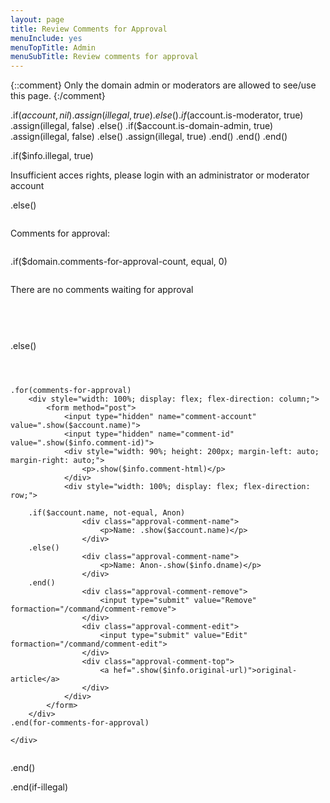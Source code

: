 ```yaml
---
layout: page
title: Review Comments for Approval
menuInclude: yes
menuTopTitle: Admin
menuSubTitle: Review comments for approval
---
```

{::comment}
Only the domain admin or moderators are allowed to see/use this page.
{:/comment}

.if($account, nil)
	.assign(illegal, true)
.else()
	.if($account.is-moderator, true)
		.assign(illegal, false)
	.else()
		.if($account.is-domain-admin, true)
			.assign(illegal, false)
		.else()
			.assign(illegal, true)
		.end()
	.end()
.end()

.if($info.illegal, true)
<div style="width: 100%;">
	<p>Insufficient acces rights, please login with an administrator or moderator account</p>
</div>

.else()
<div style="width: 100%; display: flex; flex-direction: column;">
	<div>
		<p>Comments for approval:</p>
	</div>
	
.if($domain.comments-for-approval-count, equal, 0)
	<div style="width: 100%;">
		<p>There are no comments waiting for approval</p><br>
	</div>

.else()
	<div style="width: 100%; display: flex; flex-direction: column;">

	.for(comments-for-approval)
		<div style="width: 100%; display: flex; flex-direction: column;">
			<form method="post">
				<input type="hidden" name="comment-account" value=".show($account.name)">
				<input type="hidden" name="comment-id" value=".show($info.comment-id)">
				<div style="width: 90%; height: 200px; margin-left: auto; margin-right: auto;">
					<p>.show($info.comment-html)</p>
	 			</div>
	 			<div style="width: 100%; display: flex; flex-direction: row;">

		.if($account.name, not-equal, Anon)
					<div class="approval-comment-name">
						<p>Name: .show($account.name)</p>
					</div>
		.else()
					<div class="approval-comment-name">
						<p>Name: Anon-.show($info.dname)</p>
					</div>
		.end()
					<div class="approval-comment-remove">
						<input type="submit" value="Remove" formaction="/command/comment-remove">
					</div>
					<div class="approval-comment-edit">
						<input type="submit" value="Edit"  formaction="/command/comment-edit">
					</div>
					<div class="approval-comment-top">
						<a hef=".show($info.original-url)">original-article</a>
			 		</div>
				</div>
			</form>
		</div>
	.end(for-comments-for-approval)

	</div>
.end()

</div>
.end(if-illegal)
